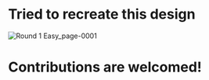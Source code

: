 # Tried to recreate this design



![Round 1 Easy_page-0001](https://github.com/karthik-kiran-29/koders_4480/assets/155097227/07500ab1-c58a-4b2d-9038-c20ca691bb21)

# Contributions are welcomed!
